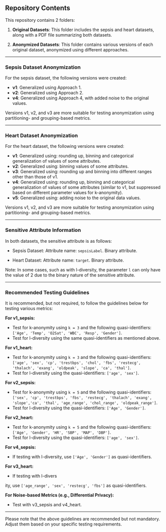 ## Repository Contents

This repository contains 2 folders:

1. **Original Datasets**: This folder includes the sepsis and heart datasets, along with a PDF file summarizing both datasets.

2. **Anonymized Datasets**: This folder contains various versions of each original dataset, anonymized using different approaches.

---

### Sepsis Dataset Anonymization

For the sepsis dataset, the following versions were created:

- **v1**: Generalized using Approach 1.
- **v2**: Generalized using Approach 2.
- **v4**: Generalized using Approach 4, with added noise to the original values.

Versions v1, v2, and v3 are more suitable for testing anonymization using partitioning- and grouping-based metrics.

---

### Heart Dataset Anonymization

For the heart dataset, the following versions were created:

- **v1**: Generalized using: rounding up, binning and categorical generalization of values of some attributes.
- **v2**: Generalized using: binning values of some attributes.
- **v3**: Generalized using: rounding up and binning into different ranges other than those of v1.
- **v4**: Generalized using: rounding up, binning and categorical generalization of values of some attributes (similar to v1, but suppressed based on different parameter values for k-anonymity).
- **v5**: Generalized using: adding noise to the original data values.

Versions v1, v2, and v3 are more suitable for testing anonymization using partitioning- and grouping-based metrics.

---

### Sensitive Attribute Information

In both datasets, the sensitive attribute is as follows:

- Sepsis Dataset: Attribute name: `sepsisLabel`. Binary attribute.

- Heart Dataset: Attribute name: `target`. Binary attribute.

Note: In some cases, such as with l-diversity, the parameter `l` can only have the value of 2 due to the binary nature of the sensitive attribute.

---

### Recommended Testing Guidelines

It is recommended, but not required, to follow the guidelines below for testing various metrics:

**For v1_sepsis:**

- Test for k-anonymity using `k = 3` and the following quasi-identifiers: `['Age', 'Temp', 'O2Sat', 'WBC', 'Resp', 'Gender']`.
- Test for l-diversity using the same quasi-identifiers as mentioned above.

**For v1_heart:**

- Test for k-anonymity using `k = 3` and the following quasi-identifiers: `['age', 'sex', 'cp', 'trestbps', 'chol', 'fbs', 'restecg', 'thalach', 'exang', 'oldpeak', 'slope', 'ca', 'thal']`.
- Test for l-diversity using the quasi-identifiers: `['age', 'sex']`.

**For v2_sepsis:**

- Test for k-anonymity using `k = 5` and the following quasi-identifiers: `['sex', 'cp', 'trestbps', 'fbs', 'restecg', 'thalach', 'exang', 'slope','ca', 'thal', 'age_range', 'chol_range', 'oldpeak_range']`.
- Test for l-diversity using the quasi-identifiers: `['Age', 'Gender']`.

**For v2_heart:**

- Test for k-anonymity using `k = 5` and the following quasi-identifiers: `['Age', 'Gender', 'HR', 'SBP', 'MAP', 'DBP']`.
- Test for l-diversity using the quasi-identifiers: `['age', 'sex']`.

**For v4_sepsis:**

- If testing with l-diversity, use `['Age', 'Gender']` as quasi-identifiers.

**For v3_heart:**

- If testing with l-divers

ity, use `['age_range', 'sex', 'restecg', 'fbs']` as quasi-identifiers.

**For Noise-based Metrics (e.g., Differential Privacy):**

- Test with v3_sepsis and v4_heart.

---

Please note that the above guidelines are recommended but not mandatory. Adjust them based on your specific testing requirements.

